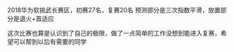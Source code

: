 2018华为软挑武长赛区，初赛27名，复赛20名
预测部分是三次指数平滑，放置部分是退火+首适应

这次比赛也算是认识到了自己的极限，做了一点简单的工作没想到能进入复赛，希望可以帮到以后有需要的同学
